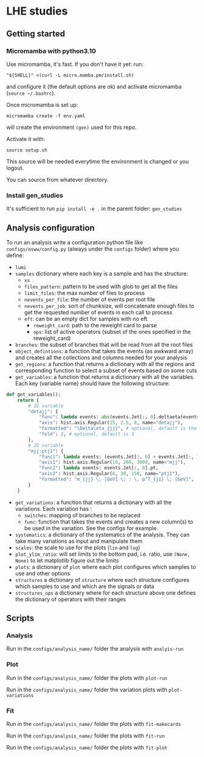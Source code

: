 # LHE studies

## Getting started

### Micromamba with python3.10
Use micromamba, it's fast. If you don't have it yet:
run:

`"${SHELL}" <(curl -L micro.mamba.pm/install.sh)`

and configure it (the default options are ok) and activate micromamba (`source ~/.bashrc`).

Once micromamba is set up:

`micromamba create -f env.yaml`

will create the environment `(gen)` used for this repo.

Activate it with:

`source setup.sh`

This source will be needed everytime the environment is changed or you logout.

You can source from whatever directory.

### Install gen_studies
It's sufficient to run 
`pip install -e .` in the parent folder: `gen_studies`


## Analysis configuration
To run an analysis write a configuration python file like `configs/osww/config.py` (always under the `configs` folder) where you define:
* `lumi` 
* `samples` dictionary where each key is a sample and has the structure:
    * `xs` 
    * `files_pattern`: pattern to be used with glob to get all the files
    * `limit_files`: the max number of files to process
    * `nevents_per_file`: the number of events per root file
    * `nevents_per_job`: sort of chunksize, will concatenate enough files to get the requested number of events in each call to process
    * `eft`: can be an empty dict for samples with no eft
        * `reweight_card`: path to the reweight card to parse
        * `ops`: list of active operators (subset of the ones specified in the reweight_card)
* `branches`: the subset of branches that will be read from all the root files 
* `object_defintions`: a function that takes the events (as awkward array) and creates all the collections and columns needed for your analysis
* `get_regions`: a function that returns a dictionary with all the regions and corresponding function to select a subset of events based on some cuts
* `get_variables`: a function that returns a dictionary with all the variables. Each key (variable name) should have the following structure:
```python
def get_variables():
    return {
        # 1D variable
        "detajj": {
            "func": lambda events: abs(events.Jet[:, 0].deltaeta(events.Jet[:, 1])),
            "axis": hist.axis.Regular(15, 2.5, 8, name="detajj"),
            "formatted": "\Delta\eta_{jj}", # optional, default is the variable name, a.k.a the key of the dict
            "fold": 2, # optional, default is 3
        },
        # 2D variable
        "mjj:ptj1": {
            "func1": lambda events: (events.Jet[:, 0] + events.Jet[:, 1]).mass,
            "axis1": hist.axis.Regular(10, 200, 3000, name="mjj"),
            "func2": lambda events: events.Jet[:, 0].pt,
            "axis2": hist.axis.Regular(6, 30, 150, name="ptj1"),
            "formatted": "m_{jj} \; [GeV] \; : \, p^T_{j1} \; [GeV]",
        }
    }
```
* `get_variations`: a function that returns a dictionary with all the variations. Each variation has :
    * `switches`: mapping of branches to be replaced 
    * `func`: function that takes the events and creates a new column(s) to be used in the variation. See the configs for example.
* `systematics`: a dictionary of the systematics of the analysis. They can take many variations as input and manipulate them
* `scales`: the scale to use for the plots (`lin` and `log`)
* `plot_ylim_ratio`: will set limits to the bottom pad, i.e. ratio, use `(None, None)` to let matplotlib figure out the limits
* `plots`: a dictionary of `plot` where each plot configures which samples to use and other options
* `structures` a dictionary of `structure` where each structure configures which samples to use and which are the signals or data
* `structures_ops` a dictionary where for each structure above one defines the dictionary of operators with their ranges

## Scripts

### Analysis
Run in the `configs/analysis_name/` folder the analysis with `analyis-run` 

### Plot
Run in the `configs/analysis_name/` folder the plots with `plot-run` 
 
Run in the `configs/analysis_name/` folder the variation plots with `plot-variations` 

### Fit
Run in the `configs/analysis_name/` folder the plots with `fit-makecards`


Run in the `configs/analysis_name/` folder the plots with `fit-run` 


Run in the `configs/analysis_name/` folder the plots with `fit-plot` 


